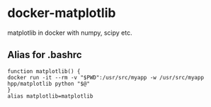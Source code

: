 # docker-matplotlib

matplotlib in docker with numpy, scipy etc.

## Alias for .bashrc

```
function matplotlib() {
docker run -it --rm -v "$PWD":/usr/src/myapp -w /usr/src/myapp hpp/matplotlib python "$@"
}
alias matplotlib=matplotlib
```
